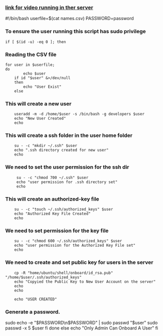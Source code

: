 ###  [link for video running in ther server](https://github.com/babu97/aux-project-/blob/main/aux-assignment.mp4)
#!/bin/bash
userfile=$(cat names.csv)
PASSWORD=password

### To ensure the user running this script has sudo privilege
    if [ $(id -u) -eq 0 ]; then

### Reading the CSV file
	for user in $userfile;
	do
            echo $user
        if id "$user" &>/dev/null
        then
            echo "User Exist"
        else

### This will create a new user
        useradd -m -d /home/$user -s /bin/bash -g developers $user
        echo "New User Created"
        echo


### This will create a ssh folder in the user home folder
        su - -c "mkdir ~/.ssh" $user
        echo ".ssh directory created for new user"
        echo

### We need to set the user permission for the ssh dir
         su - -c "chmod 700 ~/.ssh" $user
         echo "user permission for .ssh directory set"
         echo

### This will create an authorized-key file
        su - -c "touch ~/.ssh/authorized_keys" $user
        echo "Authorized Key File Created"
        echo

### We need to set permission for the key file
        su - -c "chmod 600 ~/.ssh/authorized_keys" $user
        echo "user permission for the Authorized Key File set"
        echo

### We need to create and set public key for users in the server
        cp -R "home/ubuntu/shell/onboard/id_rsa.pub" "/home/$user/.ssh/authorized_keys"
        echo "Copyied the Public Key to New User Account on the server"
        echo
        echo

        echo "USER CREATED"

### Generate a password.
sudo echo -e "$PASSWORD\n$PASSWORD" | sudo passwd "$user" 
sudo passwd -x 5 $user
            fi
        done
    else
    echo "Only Admin Can Onboard A User"
    fi
